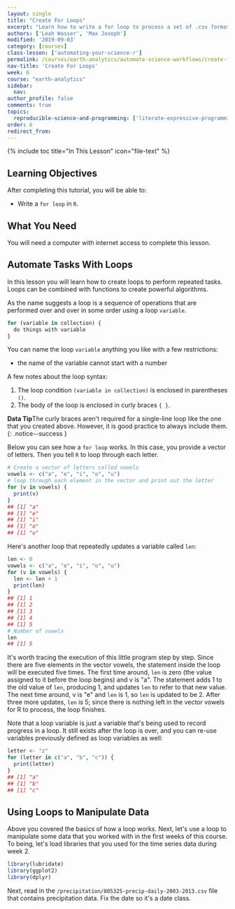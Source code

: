 ```yaml
---
layout: single
title: "Create For Loops"
excerpt: "Learn how to write a for loop to process a set of .csv format text files in R. "
authors: ['Leah Wasser', 'Max Joseph']
modified: '2019-09-03'
category: [courses]
class-lesson: ['automating-your-science-r']
permalink: /courses/earth-analytics/automate-science-workflows/create-for-loops-r/
nav-title: 'Create For Loops'
week: 6
course: "earth-analytics"
sidebar:
  nav:
author_profile: false
comments: true
topics:
  reproducible-science-and-programming: ['literate-expressive-programming', 'functions']
order: 6
redirect_from:
---
```


{% include toc title="In This Lesson" icon="file-text" %}



<div class='notice--success' markdown="1">

## <i class="fa fa-graduation-cap" aria-hidden="true"></i> Learning Objectives

After completing this tutorial, you will be able to:

* Write a `for loop` in `R`.

## <i class="fa fa-check-square-o fa-2" aria-hidden="true"></i> What You Need

You will need a computer with internet access to complete this lesson.

</div>

## Automate Tasks With Loops

In this lesson you will learn how to create loops to perform repeated tasks. Loops
can be combined with functions to create powerful algorithms.

As the name suggests a loop is a sequence of operations that are performed over
and over in some order using a loop `variable`.


```r
for (variable in collection) {
  do things with variable
}
```

You can name the loop `variable` anything you like with a few restrictions:

* the name of the variable cannot start with a number

A few notes about the loop syntax:

1. The loop condition `(variable in collection)` is enclosed in parentheses `()`.
2. The body of the loop is enclosed in curly braces `{ }`.

<i class="fa fa-star" aria-hidden="true"></i>**Data Tip**The curly braces aren't
required for a single-line loop like the one that you created above. However, it is good
practice to always include them.
{: .notice--success }

Below you can see how a `for loop` works. In this case, you provide a vector of
letters. Then you tell `R` to loop through each letter.


```r
# Create a vector of letters called vowels
vowels <- c("a", "e", "i", "o", "u")
# loop through each element in the vector and print out the letter
for (v in vowels) {
  print(v)
}
## [1] "a"
## [1] "e"
## [1] "i"
## [1] "o"
## [1] "u"
```

Here's another loop that repeatedly updates a variable called `len`:


```r
len <- 0
vowels <- c("a", "e", "i", "o", "u")
for (v in vowels) {
  len <- len + 1
  print(len)
}
## [1] 1
## [1] 2
## [1] 3
## [1] 4
## [1] 5
# Number of vowels
len
## [1] 5
```

It's worth tracing the execution of this little program step by step. Since there
are five elements in the vector vowels, the statement inside the loop will be
executed five times. The first time around, `len` is zero (the value assigned to it
before the loop begins) and v is "a". The statement adds 1 to the old value of `len`, producing
1, and updates `len` to refer to that new value. The next time around, v is "e"
and `len` is 1, so `len` is updated to be 2. After three more updates, `len` is 5;
since there is nothing left in the vector vowels for R to process, the loop
finishes.

Note that a loop variable is just a variable that's being used to record progress
in a loop. It still exists after the loop is over, and you can re-use variables
previously defined as loop variables as well:


```r
letter <- "z"
for (letter in c("a", "b", "c")) {
  print(letter)
}
## [1] "a"
## [1] "b"
## [1] "c"
```

## Using Loops to Manipulate Data

Above you covered the basics of how a loop works. Next, let's use a loop to
manipulate some data that you worked with in the first weeks of this course.
To being, let's load libraries that you used for the time series data during week 2.


```r
library(lubridate)
library(ggplot2)
library(dplyr)
```

Next, read in the `/precipitation/805325-precip-daily-2003-2013.csv` file that
contains precipitation data. Fix the date so it's a date class.
















